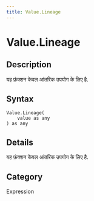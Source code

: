 ```yaml
---
title: Value.Lineage
---
```


# Value.Lineage


## Description

यह फ़ंक्शन केवल आंतरिक उपयोग के लिए है.


## Syntax

```powerquery
Value.Lineage(
    value as any
) as any
```


## Details

यह फ़ंक्शन केवल आंतरिक उपयोग के लिए है.



## Category
Expression
